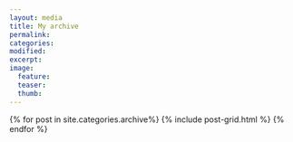 ```yaml
---
layout: media
title: My archive
permalink:
categories:
modified:
excerpt:
image:
  feature:
  teaser:
  thumb:
---
```


<div class="tiles">
{% for post in site.categories.archive%}
	{% include post-grid.html %}
{% endfor %}
</div><!-- /.tiles --><div style="clear:both"></div>
